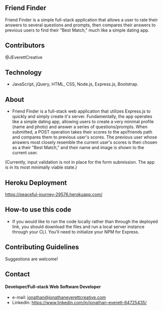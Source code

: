 ## Friend Finder 
Friend Finder is a simple full-stack application that allows a user to rate their answers to several questions and prompts, then compares their answers to previous users to find their "Best Match," much like a simple dating app.

## Contributors
@JEverettCreative

## Technology
* JavaScript, jQuery, HTML, CSS, Node.js, Express.js, Bootstrap. 

## About
* Friend Finder is a full-stack web application that utilizes Express.js to quickly and simply create it's server. Fundamentally, the app operates like a simple dating app, allowing users to create a very minimal profile (name and photo) and answer a series of questions/prompts. When submitted, a POST operation takes their scores to the api/friends path and compares them to previous user's scores. The previous user whose answers most closely resemble the current user's scores is then chosen as a their "Best Match," and their name and image is shown to the current user.

(Currently, input validation is not in place for the form submission. The app is in its most minimally viable state.)

## Heroku Deployment
https://peaceful-journey-29576.herokuapp.com/

## How-to use this code
* If you would like to run the code locally rather than through the deployed link, you should download the files and run a local server instance through your CLI. You'll need to initialize your NPM for Express.

## Contributing Guidelines
Suggestions are welcome!

## Contact
#### Developer/Full-stack Web Software Developer
* e-mail: jonathan@jonathaneverettcreative.com
* LinkedIn: https://www.linkedin.com/in/jonathan-everett-64725435/
